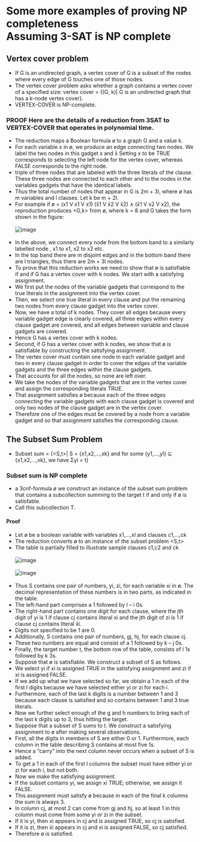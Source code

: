 # Some more examples of proving NP completeness<br>Assuming 3-SAT is NP complete
## Vertex cover problem
  - If G is an undirected graph, a vertex cover of G is a subset of the nodes where every edge of G touches one of those nodes.
  - The vertex cover problem asks whether a graph contains a vertex cover of a specified size: vertex cover  = {(G, k)| G is an undirected graph that has a k-node vertex cover}.
  - VERTEX-COVER is NP-complete.
  ### PROOF Here are the details of a reduction from 3SAT to VERTEX-COVER that operates in polynomial time.
   - The reduction maps a Boolean formula ø to a graph G and a value k. 
   - For each variable x in ø, we produce an edge connecting two nodes. We label the two nodes in this gadget x and x̄ Setting x to be TRUE corresponds to selecting the left node for the vertex cover, whereas FALSE corresponds to the right node.
   - triple of three nodes that are labeled with the three literals of the clause. These three nodes are connected to each other and to the nodes in the variables gadgets that have the identical labels. 
   - Thus the total number of nodes that appear in G is 2m + 3l, where ø has m variables and l clauses. Let k be m + 2l.
   - For example if ø = (x1 V x1 V x1)  (x̄1 V x̄2 V x̄2) ∧  (x̄1 V x2 V x2), the reproduction produces <G,k> from ø, where k = 8 and G takes the form shown in the figure:<br><br>
   ![image](https://user-images.githubusercontent.com/71220864/139908535-fa263947-a0d9-48eb-8fd8-c242b347b604.png)<br><br>
   - In the above, we connect every node from the bottom band to a similarly labelled node , x1 to x1, x2 to x2 etc.
   - In the top band there are m disjoint edges and in the bottom band there are l triangles, thus there are 2m + 3l nodes.
   - To prove that this reduction works we need to show that ø is satisfiable if and if G has a vertex cover with k nodes. We start with a satisfying assignment.
   - We first put the nodes of the variable gadgets that correspond to the true literals in the assignment into the vertex cover.
   - Then, we select one true literal in every clause and put the remaining two nodes from every clause gadget into the vertex cover.
   - Now, we have a total of k nodes. They cover all edges because every variable gadget edge is clearly covered, all three edges within every clause gadget are covered, and all edges between variable and clause gadgets are covered.
   - Hence G has a vertex cover with k nodes.
   - Second, if G has a vertex cover with k nodes, we show that ø is satisfiable by constructing the satisfying assignment.
   - The vertex cover must contain one node in each variable gadget and two in every clause gadget in order to cover the edges of the variable gadgets and the three edges within the clause gadgets.
   - That accounts for all the nodes, so none are left over.
   - We take the nodes of the variable gadgets that are in the vertex cover and assign the corresponding literals TRUE.
   - That assignment satisfies ø because each of the three edges connecting the variable gadgets with each clause gadget is covered and only two nodes of the clause gadget are in the vertex cover.
   - Therefore one of the edges must be covered by a node from a variable gadget and so that assignment satisfies the corresponding clause.

## The Subset Sum Problem
  - Subset sum = {<S,t>| S = {x1,x2,...,xk} and for some {y1,...,yl} ⊆ {x1,x2,...,xk}, we have Σyi = t}
  ### Subset sum is NP complete
   - a 3cnf-formula ø we construct an instance of the subset sum problem that contains a subcollection summing to the target t if and only if ø is satisfable.
   - Call this subcollection T.
   #### Proof
   -  Let ø be a boolean variable with variables x1,...,xl and clauses c1,...,ck 
   -  The reduction converts ø to an instance of the subset problem <S,t>
   -  The table is partially filled to illustrate sample clauses c1,c2 and ck<br><br>
   ![image](https://user-images.githubusercontent.com/71220864/139912377-23ab3f69-16b9-457e-accb-ad71202be819.png)<br><br>
   ![image](https://user-images.githubusercontent.com/71220864/139911658-52284c7b-f6a0-4141-8a1c-2a31c01c1d60.png)<br><br>
   - Thus S contains one pair of numbers, yi, zi, for each variable xi in ø. The decimal representation of these numbers is in two parts, as indicated in the table.
   - The left-hand part comprises a 1 followed by l – i 0s.
   - The right-hand part contains one digit for each clause, where the jth digit of yi is 1 if clause cj contains literal xi and the jth digit of zi is 1 if clause cj contains literal x̄i.
   - Digits not specified to be 1 are 0.
   - Additionally, S contains one pair of numbers, gj, hj, for each clause cj.
   - These two numbers are equal and consist of a 1 followed by k – j 0s.
   - Finally, the target number t, the bottom row of the table, consists of l 1s followed by k 3s.
   - Suppose that ø is satisfiable. We construct a subset of S as follows.
   - We select yi if xi is assigned TRUE in the satisfying assignment and zi if xi is assigned FALSE.
   - If we add up what we have selected so far, we obtain a 1 in each of the first l digits because we have selected either yi or zi for each i.
   - Furthermore, each of the last k digits is a number between 1 and 3 because each clause is satisfied and so contains between 1 and 3 true literals.
   - Now we further select enough of the g and h numbers to bring each of the last k digits up to 3, thus hitting the target.
   - Suppose that a subset of S sums to t. We construct a satisfying assignment to ø after making several observations.
   - First, all the digits in members of S are either 0 or 1. Furthermore, each column in the table describing S contains at most five 1s.
   - Hence a “carry" into the next column never occurs when a subset of S is added.
   - To get a 1 in each of the first l columns the subset must have either yi or zi for each i, but not both.
   - Now we make the satisfying assignment.
   - If the subset contains yi, we assign xi TRUE; otherwise, we assign it FALSE.
   - This assignment must satisfy ø because in each of the final k columns the sum is always 3.
   - In column cj, at most 2 can come from gj and hj, so at least 1 in this column must come from some yi or zi in the subset. 
   - If it is yi, then xi appears in cj and is assigned TRUE, so cj is satisfied. 
   - If it is zi, then x̄i appears in cj and xi is assigned FALSE, so cj satisfied. 
   - Therefore ø is satisfied.
   
